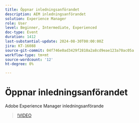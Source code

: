 ```yaml
---
title: Öppnar inledningsanförandet
description: AEM inledningsanförandet
solution: Experience Manager
role: User
level: Beginner, Intermediate, Experienced
doc-type: Event
duration: 1412
last-substantial-update: 2024-08-30T00:00:00Z
jira: KT-16088
source-git-commit: 04f746e0ad3429f2810a2a8cd9eae123a70ac05a
workflow-type: tm+mt
source-wordcount: '12'
ht-degree: 0%

---
```



# Öppnar inledningsanförandet

Adobe Experience Manager inledningsanförande

>[!VIDEO](https://video.tv.adobe.com/v/3433161/?learn=on)

